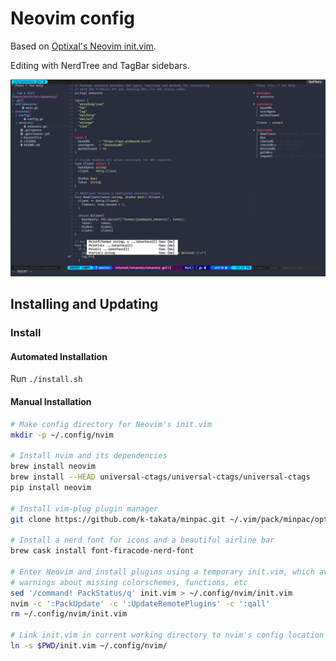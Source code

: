 # Neovim config

Based on [Optixal's Neovim init.vim](https://github.com/Optixal/neovim-init.vim/).

Editing with NerdTree and TagBar sidebars.

![Multi-Window Example](screenshots/screenshot1.png)

## Installing and Updating

### Install

#### Automated Installation

Run `./install.sh`

#### Manual Installation

```sh
# Make config directory for Neovim's init.vim
mkdir -p ~/.config/nvim

# Install nvim and its dependencies
brew install neovim
brew install --HEAD universal-ctags/universal-ctags/universal-ctags
pip install neovim

# Install vim-plug plugin manager
git clone https://github.com/k-takata/minpac.git ~/.vim/pack/minpac/opt/minpac

# Install a nerd font for icons and a beautiful airline bar
brew cask install font-firacode-nerd-font

# Enter Neovim and install plugins using a temporary init.vim, which avoids
# warnings about missing colorschemes, functions, etc
sed '/command! PackStatus/q' init.vim > ~/.config/nvim/init.vim
nvim -c ':PackUpdate' -c ':UpdateRemotePlugins' -c ':qall'
rm ~/.config/nvim/init.vim

# Link init.vim in current working directory to nvim's config location ...
ln -s $PWD/init.vim ~/.config/nvim/
```
